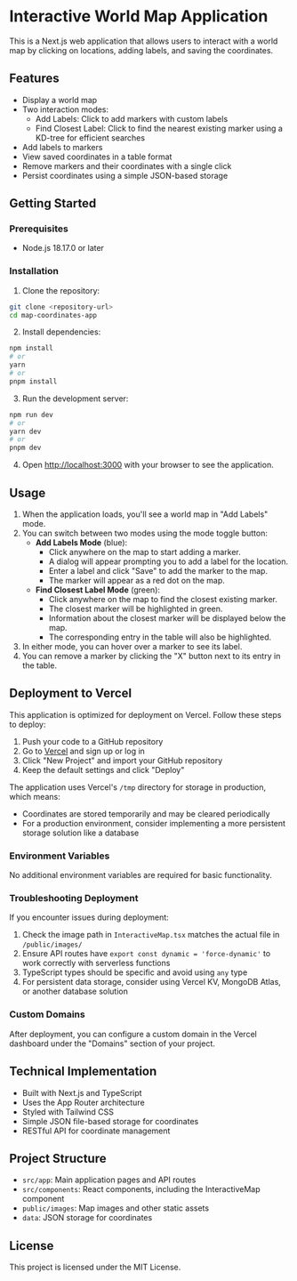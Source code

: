 # Interactive World Map Application

This is a Next.js web application that allows users to interact with a world map by clicking on locations, adding labels, and saving the coordinates.

## Features

- Display a world map
- Two interaction modes:
  - Add Labels: Click to add markers with custom labels
  - Find Closest Label: Click to find the nearest existing marker using a KD-tree for efficient searches
- Add labels to markers
- View saved coordinates in a table format
- Remove markers and their coordinates with a single click
- Persist coordinates using a simple JSON-based storage

## Getting Started

### Prerequisites

- Node.js 18.17.0 or later

### Installation

1. Clone the repository:
```bash
git clone <repository-url>
cd map-coordinates-app
```

2. Install dependencies:
```bash
npm install
# or
yarn
# or
pnpm install
```

3. Run the development server:
```bash
npm run dev
# or
yarn dev
# or
pnpm dev
```

4. Open [http://localhost:3000](http://localhost:3000) with your browser to see the application.

## Usage

1. When the application loads, you'll see a world map in "Add Labels" mode.
2. You can switch between two modes using the mode toggle button:
   - **Add Labels Mode** (blue): 
     - Click anywhere on the map to start adding a marker.
     - A dialog will appear prompting you to add a label for the location.
     - Enter a label and click "Save" to add the marker to the map.
     - The marker will appear as a red dot on the map.
   - **Find Closest Label Mode** (green):
     - Click anywhere on the map to find the closest existing marker.
     - The closest marker will be highlighted in green.
     - Information about the closest marker will be displayed below the map.
     - The corresponding entry in the table will also be highlighted.
3. In either mode, you can hover over a marker to see its label.
4. You can remove a marker by clicking the "X" button next to its entry in the table.

## Deployment to Vercel

This application is optimized for deployment on Vercel. Follow these steps to deploy:

1. Push your code to a GitHub repository
2. Go to [Vercel](https://vercel.com) and sign up or log in
3. Click "New Project" and import your GitHub repository
4. Keep the default settings and click "Deploy"

The application uses Vercel's `/tmp` directory for storage in production, which means:
- Coordinates are stored temporarily and may be cleared periodically
- For a production environment, consider implementing a more persistent storage solution like a database

### Environment Variables

No additional environment variables are required for basic functionality.

### Troubleshooting Deployment

If you encounter issues during deployment:

1. Check the image path in `InteractiveMap.tsx` matches the actual file in `/public/images/`
2. Ensure API routes have `export const dynamic = 'force-dynamic'` to work correctly with serverless functions
3. TypeScript types should be specific and avoid using `any` type
4. For persistent data storage, consider using Vercel KV, MongoDB Atlas, or another database solution

### Custom Domains

After deployment, you can configure a custom domain in the Vercel dashboard under the "Domains" section of your project.

## Technical Implementation

- Built with Next.js and TypeScript
- Uses the App Router architecture
- Styled with Tailwind CSS
- Simple JSON file-based storage for coordinates
- RESTful API for coordinate management

## Project Structure

- `src/app`: Main application pages and API routes
- `src/components`: React components, including the InteractiveMap component
- `public/images`: Map images and other static assets
- `data`: JSON storage for coordinates

## License

This project is licensed under the MIT License.
